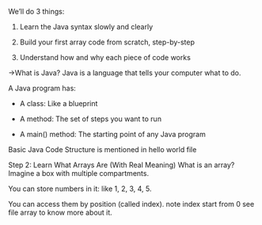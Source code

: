 
We’ll do 3 things:

1. Learn the Java syntax slowly and clearly

2. Build your first array code from scratch, step-by-step

3. Understand how and why each piece of code works

->What is Java?
Java is a language that tells your computer what to do.

A Java program has:

* A class: Like a blueprint

* A method: The set of steps you want to run

* A main() method: The starting point of any Java program

Basic Java Code Structure is mentioned in hello world file

Step 2: Learn What Arrays Are (With Real Meaning)
 What is an array?
Imagine a box with multiple compartments.

You can store numbers in it: like 1, 2, 3, 4, 5.

You can access them by position (called index). note index start from 0 
 see file array to know more about it.
